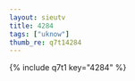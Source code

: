 ```yaml
--- 
layout: sieutv
title: 4284
tags: ["uknow"]
thumb_re: q7t14284
---
```

{% include q7t1 key="4284" %} 
